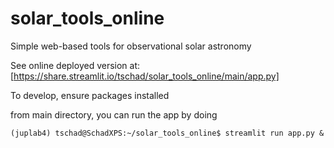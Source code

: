 # solar_tools_online

Simple web-based tools for observational solar astronomy

See online deployed version at: 
[https://share.streamlit.io/tschad/solar_tools_online/main/app.py]

To develop, ensure packages installed 

from main directory, you can run the app by doing 

```
(juplab4) tschad@SchadXPS:~/solar_tools_online$ streamlit run app.py &
```
